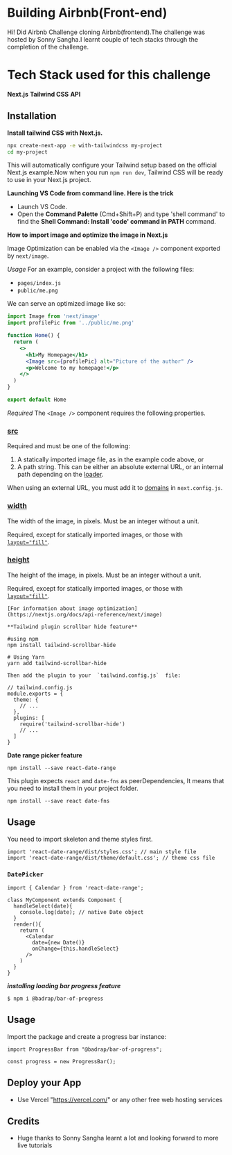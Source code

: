 # Building Airbnb(Front-end)

Hi! Did Airbnb Challenge cloning Airbnb(frontend).The challenge was hosted by Sonny Sangha.I learnt couple of tech stacks through the completion of the challenge.


# Tech Stack used for this challenge

 **Next.js**
 **Tailwind CSS**
 **API**
 
 

## Installation

**Install tailwind CSS with Next.js.**

```bash
npx create-next-app -e with-tailwindcss my-project
cd my-project
```
This will automatically configure your Tailwind setup based on the official Next.js example.Now when you run `npm run dev`, Tailwind CSS will be ready to use in your Next.js project.

**Launching VS Code from command line. Here is the trick**
-   Launch VS Code.
-   Open the  **Command Palette**  (Cmd+Shift+P) and type 'shell command' to find the  **Shell Command: Install 'code' command in PATH**  command.

**How to import image  and optimize the image in Next.js**

Image Optimization can be enabled via the `<Image />` component exported by `next/image`.

*Usage*
For an example, consider a project with the following files:

-   `pages/index.js`
-   `public/me.png`

We can serve an optimized image like so:

```jsx
import Image from 'next/image'
import profilePic from '../public/me.png'

function Home() {
  return (
    <>
      <h1>My Homepage</h1>
      <Image src={profilePic} alt="Picture of the author" />
      <p>Welcome to my homepage!</p>
    </>
  )
}

export default Home

```

*Required*
The  `<Image />`  component requires the following properties.

### [src](https://nextjs.org/docs/api-reference/next/image#src)

Required and must be one of the following:

1.  A statically imported image file, as in the example code above, or
2.  A path string. This can be either an absolute external URL, or an internal path depending on the  [loader](https://nextjs.org/docs/api-reference/next/image#loader).

When using an external URL, you must add it to  [domains](https://nextjs.org/docs/basic-features/image-optimization#domains)  in  `next.config.js`.

### [width](https://nextjs.org/docs/api-reference/next/image#width)

The width of the image, in pixels. Must be an integer without a unit.

Required, except for statically imported images, or those with  [`layout="fill"`](https://nextjs.org/docs/api-reference/next/image#layout).

### [height](https://nextjs.org/docs/api-reference/next/image#height)

The height of the image, in pixels. Must be an integer without a unit.

Required, except for statically imported images, or those with  [`layout="fill"`](https://nextjs.org/docs/api-reference/next/image#layout).
```
[For information about image optimization](https://nextjs.org/docs/api-reference/next/image)

**Tailwind plugin scrollbar hide feature**

#using npm
npm install tailwind-scrollbar-hide

# Using Yarn
yarn add tailwind-scrollbar-hide

Then add the plugin to your  `tailwind.config.js`  file:

// tailwind.config.js
module.exports = {
  theme: {
    // ...
  },
  plugins: [
    require('tailwind-scrollbar-hide')
    // ...
  ]
}
```
**Date range picker feature**
```
npm install --save react-date-range
```

This plugin expects  `react`  and  `date-fns`  as peerDependencies, It means that you need to install them in your project folder.

```
npm install --save react date-fns
```
## [](https://github.com/hypeserver/react-date-range#usage)Usage
You need to import skeleton and theme styles first.
```
import 'react-date-range/dist/styles.css'; // main style file
import 'react-date-range/dist/theme/default.css'; // theme css file
```
### [](https://github.com/hypeserver/react-date-range#datepicker)`DatePicker`
```
import { Calendar } from 'react-date-range';

class MyComponent extends Component {
  handleSelect(date){
    console.log(date); // native Date object
  }
  render(){
    return (
      <Calendar
        date={new Date()}
        onChange={this.handleSelect}
      />
    )
  }
}
```

***installing loading bar progress feature***
```
$ npm i @badrap/bar-of-progress
```
## Usage
Import the package and create a progress bar instance:
```
import ProgressBar from "@badrap/bar-of-progress";

const progress = new ProgressBar();
```

## Deploy your App

- Use Vercel "https://vercel.com/" or any other free web hosting services

## Credits
- Huge thanks to Sonny Sangha learnt a lot and looking forward to more live tutorials

